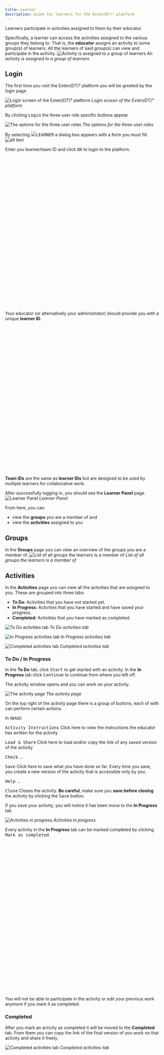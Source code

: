 ```yaml
---
title: Learner
description: Guide for learners for the Exten(DT)² platform
---
```


Learners participate in activities assigned to them by their educator.

Specifically, a learner can access the activities assigned to the various
groups they belong to. That is, the **educator** assigns an activity to some group(s)
of learners. All the learners of said group(s) can view and participate in the activity.
![Activity is assigned to a group of learners](<@images/extendt2/Activity to groups.png>)
_An activity is assigned to a group of learners_

## Login

The first time you visit the Exten(DT)² platform you will be greeted by the login page

![Login screen of the Exten(DT)² platform](@images/extendt2/ext_login_1.png)
_Login screen of the Exten(DT)² platform_

By clicking <kbd class="kbd font-bold">Login</kbd> the three user role specific buttons appear

![The options for the three user roles](@images/extendt2/ext_login_2.png)
_The options for the three user roles_

By selecting <kbd class="kbd bg-[#543b8a] text-white"><img src="/docs/img/learner.png" class="!h-4 mr-2"/>LEARNER</kbd>
a dialog box appears with a form you must fill.
![alt text](@images/extendt2/ext_login_7.png)

Enter you learner/team ID and click <kbd class="kbd bg-[#4a4284] text-white">OK</kbd>
to login to the platform.

<div class="alert">
  <svg xmlns="http://www.w3.org/2000/svg" fill="none" viewBox="0 0 24 24" class="stroke-info shrink-0 w-6 h-6"><path stroke-linecap="round" stroke-linejoin="round" stroke-width="2" d="M13 16h-1v-4h-1m1-4h.01M21 12a9 9 0 11-18 0 9 9 0 0118 0z"></path></svg>
  <span class="leading-tight">
    Your educator (or alternatively your administrator) should provide you with a unique <b>learner ID</b>.
  </span>
</div>

<div class="alert">
  <svg xmlns="http://www.w3.org/2000/svg" fill="none" viewBox="0 0 24 24" class="stroke-info shrink-0 w-6 h-6"><path stroke-linecap="round" stroke-linejoin="round" stroke-width="2" d="M13 16h-1v-4h-1m1-4h.01M21 12a9 9 0 11-18 0 9 9 0 0118 0z"></path></svg>
  <span class="leading-tight">
    <b>Team IDs</b> are the same as <b>learner IDs</b> but are designed to be used by multiple learners
    for collaborative work.
  </span>
</div>

After successfully logging in, you should see the **Learner Panel** page.
![Learner Panel](@images/extendt2/ext_lea_panel.png)
_Learner Panel_

From here, you can:

-   view the **groups** you are a member of and
-   view the **activities** assigned to you

## Groups

In the **Groups** page you can view an overview of the groups you are a member of.
![List of all groups the learners is a member of](@images/extendt2/ext_lea_groups.png)
_List of all groups the learners is a member of_

## Activities

In the **Activities** page you can view all the activities that are assigned to you.
These are grouped into three tabs:

-   **To Do**: Activities that you have not started yet.
-   **In Progress**: Activities that you have started and have saved your progress.
-   **Completed**: Activities that you have marked as completed.

![To Do activities tab](@images/extendt2/ext_lea_todo.png)
_To Do activities tab_

![In Progress activities tab](@images/extendt2/ext_lea_inprogress.png)
_In Progress activities tab_

![Completed activities tab](@images/extendt2/ext_lea_completed.png)
_Completed activities tab_

### To Do / In Progress

In the **To Do** tab, click <kbd class="kbd">Start</kbd> to get started with an activity.
In the **In Progress** tab click <kbd class="kbd">Continue</kbd> to continue from where you left off.

The activity window opens and you can work on your activity.

![The activity page](@images/extendt2/ext_lea_activity.png)
_The activity page_

On the top right of the activity page there is a group of buttons, each of with can perform certain actions.

In detail:

<kbd class="kbd bg-[#4a4284] text-white">Activity Instructions</kbd>
Click here to view the instructions the educator has written for the activity

<kbd class="kbd bg-[#ffc107]">Load & Share</kbd>
Click here to load and/or copy the link of any saved version of the activity

<kbd class="kbd bg-[#28a745] text-white">Check</kbd>
...

<kbd class="kbd bg-[#dc3545] text-white">Save</kbd>
Click here to save what you have done so far. Every time you save, you create a new
version of the activity that is accessible only by you.

<kbd class="kbd bg-[#6843b8] text-white">Help</kbd>
...

<kbd class="kbd bg-[#4a4284] text-white">Close</kbd>
Closes the activity. **Be careful**, make sure you **save before closing** the activity
by clicking the <kbd class="kbd kbd-sm bg-[#dc3545] text-white">Save</kbd> button.

If you save your activity, you will notice it has been move to the **In Progress** tab

![Activities in progress](@images/extendt2/ext_lea_inpro_act.png)
_Activities in progress_

Every activity in the **In Progress** tab can be marked completed by clicking
<kbd class="kbd font-bold">Mark as completed</kbd>.

<div class="alert alert-warning">
  <svg xmlns="http://www.w3.org/2000/svg" class="stroke-current shrink-0 h-6 w-6" fill="none" viewBox="0 0 24 24"><path stroke-linecap="round" stroke-linejoin="round" stroke-width="2" d="M12 9v2m0 4h.01m-6.938 4h13.856c1.54 0 2.502-1.667 1.732-3L13.732 4c-.77-1.333-2.694-1.333-3.464 0L3.34 16c-.77 1.333.192 3 1.732 3z" /></svg>
  <span class="leading-tight">
    You will not be able to participate in the activity or edit your previous work anymore if you
    mark it as completed.
  </span>
</div>

### Completed

After you mark an activity as completed it will be moved to the **Completed** tab.
From them you can copy the link of the final version of you work on that activity and
share it freely.

![Completed activities tab](@images/extendt2/ext_lea_com_act.png)
_Completed activities tab_